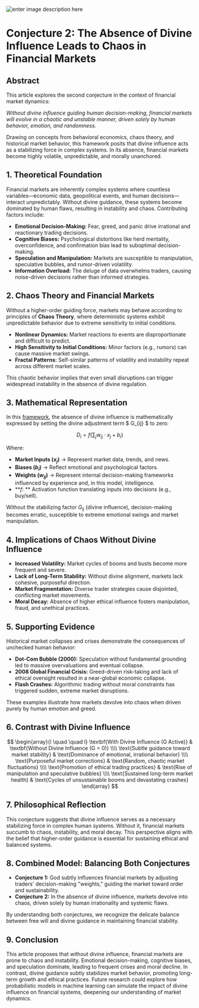 ![enter image description here](figures/stock-market-chaos-stockcake.jpg "enter image title here")

# Conjecture 2: The Absence of Divine Influence Leads to Chaos in Financial Markets

## Abstract

This article explores the second conjecture in the context of financial market dynamics: 

*Without divine influence guiding human decision-making, financial markets will evolve in a chaotic and unstable manner, driven solely by human behavior, emotion, and randomness.* 

Drawing on concepts from behavioral economics, chaos theory, and historical market behavior, this framework posits that divine influence acts as a stabilizing force in complex systems. In its absence, financial markets become highly volatile, unpredictable, and morally unanchored.



## 1. Theoretical Foundation

Financial markets are inherently complex systems where countless variables—economic data, geopolitical events, and human decisions—interact unpredictably. Without divine guidance, these systems become dominated by human flaws, resulting in instability and chaos. Contributing factors include:

- **Emotional Decision-Making:** Fear, greed, and panic drive irrational and reactionary trading decisions.
- **Cognitive Biases:** Psychological distortions like herd mentality, overconfidence, and confirmation bias lead to suboptimal decision-making.
- **Speculation and Manipulation:** Markets are susceptible to manipulation, speculative bubbles, and rumor-driven volatility.
- **Information Overload:** The deluge of data overwhelms traders, causing noise-driven decisions rather than informed strategies.



## 2. Chaos Theory and Financial Markets

Without a higher-order guiding force, markets may behave according to principles of **Chaos Theory**, where deterministic systems exhibit unpredictable behavior due to extreme sensitivity to initial conditions.

- **Nonlinear Dynamics:** Market reactions to events are disproportionate and difficult to predict.
- **High Sensitivity to Initial Conditions:** Minor factors (e.g., rumors) can cause massive market swings.
- **Fractal Patterns:** Self-similar patterns of volatility and instability repeat across different market scales.

This chaotic behavior implies that even small disruptions can trigger widespread instability in the absence of divine regulation.



## 3. Mathematical Representation

In this [framework](https://blog.quantiota.ai/page/6/divine-influence-in-financial-markets-a-neural-network-analogy-of-human-decision-making/), the absence of divine influence is mathematically expressed by setting the divine adjustment term $ G_{ij} $ to zero:

$$
D_i = f\left(\sum_{j} w_{ij} \cdot x_j + b_i\right)
$$

Where:

- **Market Inputs ($x_j$)** → Represent market data, trends, and news.  
- **Biases ($b_i$)** → Reflect emotional and psychological factors.  
- **Weights ($w_{ij}$)** → Represent internal decision-making frameworks influenced by experience and, in this model, intelligence. 
- **$f$: ** Activation function translating inputs into decisions (e.g., buy/sell).

Without the stabilizing factor $G_{ij}$ (divine influence), decision-making becomes erratic, susceptible to extreme emotional swings and market manipulation.



## 4. Implications of Chaos Without Divine Influence

- **Increased Volatility:** Market cycles of booms and busts become more frequent and severe.
- **Lack of Long-Term Stability:** Without divine alignment, markets lack cohesive, purposeful direction.
- **Market Fragmentation:** Diverse trader strategies cause disjointed, conflicting market movements.
- **Moral Decay:** Absence of higher ethical influence fosters manipulation, fraud, and unethical practices.



## 5. Supporting Evidence

Historical market collapses and crises demonstrate the consequences of unchecked human behavior:

- **Dot-Com Bubble (2000):** Speculation without fundamental grounding led to massive overvaluations and eventual collapse.
- **2008 Global Financial Crisis:** Greed-driven risk-taking and lack of ethical oversight resulted in a near-global economic collapse.
- **Flash Crashes:** Algorithmic trading without moral constraints has triggered sudden, extreme market disruptions.

These examples illustrate how markets devolve into chaos when driven purely by human emotion and greed.



## 6. Contrast with Divine Influence

$$
\begin{array}{l \quad \quad l}
\textbf{With Divine Influence (G Active)} & \textbf{Without Divine Influence (G = 0)} \\\\
\text{Subtle guidance toward market stability} & \text{Dominance of emotional, irrational behavior} \\\\
\text{Purposeful market corrections} & \text{Random, chaotic market fluctuations} \\\\
\text{Promotion of ethical trading practices} & \text{Rise of manipulation and speculative bubbles} \\\\
\text{Sustained long-term market health} & \text{Cycles of unsustainable booms and devastating crashes}
\end{array}
$$






## 7. Philosophical Reflection

This conjecture suggests that divine influence serves as a necessary stabilizing force in complex human systems. Without it, financial markets succumb to chaos, instability, and moral decay. This perspective aligns with the belief that higher-order guidance is essential for sustaining ethical and balanced systems.



## 8. Combined Model: Balancing Both Conjectures

- **Conjecture 1:** God subtly influences financial markets by adjusting traders' decision-making "weights," guiding the market toward order and sustainability.
- **Conjecture 2:** In the absence of divine influence, markets devolve into chaos, driven solely by human irrationality and systemic flaws.

By understanding both conjectures, we recognize the delicate balance between free will and divine guidance in maintaining financial stability.



## 9. Conclusion

This article proposes that without divine influence, financial markets are prone to chaos and instability. Emotional decision-making, cognitive biases, and speculation dominate, leading to frequent crises and moral decline. In contrast, divine guidance subtly stabilizes market behavior, promoting long-term growth and ethical practices. Future research could explore how probabilistic models in machine learning can simulate the impact of divine influence on financial systems, deepening our understanding of market dynamics.

